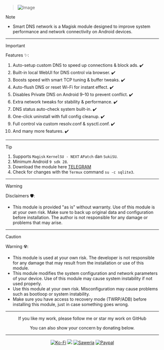 > ![Image](https://github.com/user-attachments/assets/d7944a8e-9148-418d-8433-a490fc539f78)

> [!NOTE]
> - Smart DNS network is a Magisk module designed to improve system performance and network connectivity on Android devices. 
<hr/>

> [!IMPORTANT]
> Features ✨:
> 1. Auto-setup custom DNS to speed up connections & block ads. ✔️
> 2. Built-in local WebUI for DNS control via browser. ✔️
> 3. Boosts speed with smart TCP tuning & buffer tweaks. ✔️
> 4. Auto-flush DNS or reset Wi-Fi for instant effect. ✔️
> 5. Disables Private DNS on Android 9–10 to prevent conflict. ✔️
> 6. Extra network tweaks for stability & performance. ✔️
> 7. DNS status auto-check system built-in. ✔️
> 8. One-click uninstall with full config cleanup. ✔️
> 9. Full control via custom resolv.conf & sysctl.conf. ✔️
> 10. And many more features. ✔️
<hr/>

> [!TIP]
> 1. Supports `Magisk` `KernelSU - NEXT` `APatch` dan `SukiSU`.
> 2. Minimum Android `9 sdk 28`.
> 3. Download the module here [TELEGRAM](https://t.me/modulkuntul)
> 4. Check for changes with the `Termux` command `su -c sqlite3`.
<hr/>

> [!WARNING]
> Disclaimers 🛡️:
> - This module is provided "as is" without warranty. Use of this module is at your own risk. Make sure to back up original data and configuration before installation. The author is not responsible for any damage or problems that may arise.
<hr/>

> [!CAUTION]
> Warning ☢️:
> - This module is used at your own risk. The developer is not responsible for any damage that may result from the installation or use of this module.
> - This module modifies the system configuration and network parameters of your device. Use of this module may cause system instability if not used properly.
> - Use this module at your own risk. Misconfiguration may cause problems such as bootloop or system instability.
> - Make sure you have access to recovery mode (TWRP/ADB) before installing this module, just in case something goes wrong.
<hr/>

<div align="center">
  If you like my work, please follow me or star my work on GitHub       
 
  You can also show your concern by donating below.
<div align="center">
 </div>
<hr/>
  
[![Ko-Fi](https://img.shields.io/badge/Ko--fi-F16061?style=for-the-badge&logo=ko-fi&logoColor=white)](https://ko-fi.com/illumi666)
[![](https://img.shields.io/badge/-Trakteer-red?style=for-the-badge)](https://trakteer.id/demonica/tip)
[![Saweria](https://img.shields.io/badge/-Saweria-yellow?style=for-the-badge&logoColor=white)](https://saweria.co/DEMONICA)
[![Paypal](https://img.shields.io/badge/Paypal-blue?style=for-the-badge&logoColor=white)](https://www.paypal.com/paypalme/faniadittiya)
